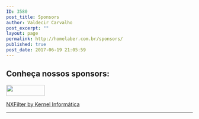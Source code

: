 ```yaml
---
ID: 3580
post_title: Sponsors
author: Valdecir Carvalho
post_excerpt: ""
layout: page
permalink: http://homelaber.com.br/sponsors/
published: true
post_date: 2017-06-19 21:05:59
---
```

<h2>Conheça nossos sponsors:</h2>
<img class="size-full wp-image-3581 alignnone" src="http://homelaber.com.br/site/wp-content/uploads/2017/06/nxfilter-logo.png" alt="" width="104" height="30" />

<a href="https://nxf.kernel.inf.br/" target="_blank" rel="noopener">NXFilter by Kernel Informática</a>

<hr />

&nbsp;